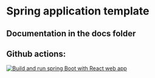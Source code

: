 # Spring application template

## Documentation in the docs folder

## Github actions:
[![Build and run spring Boot with React web app](https://github.com/ram0973/spring-fullstack/actions/workflows/backend-spring-boot.yml/badge.svg)](https://github.com/ram0973/spring-fullstack/actions/workflows/backend-spring-boot.yml)

